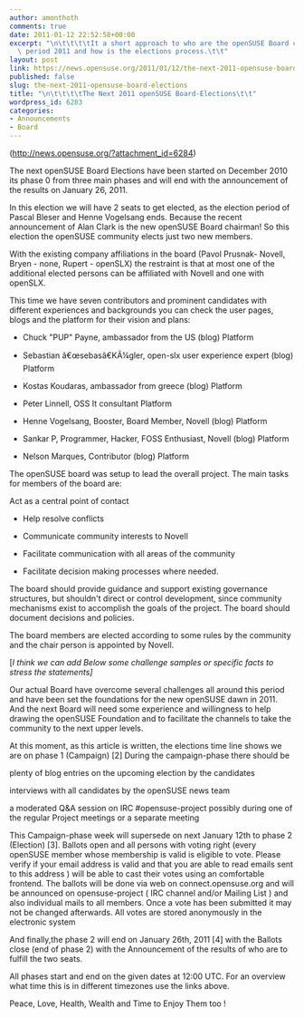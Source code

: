 ```yaml
---
author: amonthoth
comments: true
date: 2011-01-12 22:52:58+00:00
excerpt: "\n\t\t\t\tIt a short approach to who are the openSUSE Board candidates for\
  \ period 2011 and how is the elections process.\t\t"
layout: post
link: https://news.opensuse.org/2011/01/12/the-next-2011-opensuse-board-elections/
published: false
slug: the-next-2011-opensuse-board-elections
title: "\n\t\t\t\tThe Next 2011 openSUSE Board-Elections\t\t"
wordpress_id: 6283
categories:
- Announcements
- Board
---
```



(http://news.opensuse.org/?attachment_id=6284)

The next openSUSE Board Elections have been started on December 2010 its phase 0 from three main  phases and will end with the announcement of the results on January 26, 2011.

In this election we will have 2 seats to get elected, as the election period of Pascal Bleser and Henne Vogelsang ends. Because the recent announcement of Alan Clark is the new openSUSE Board chairman! So this election the openSUSE community elects just two new members.

With the existing company affiliations in the board (Pavol Prusnak- Novell, Bryen - none, Rupert - openSLX) the restraint is that at most one of the additional elected persons can be affiliated with Novell and one with openSLX.

This time we have seven contributors and prominent candidates with different experiences and backgrounds you can check the user pages, blogs and the platform for their vision and plans:



	
  * Chuck "PUP" Payne, ambassador from the US (blog)  Platform



	
  * Sebastian â€œsebasâ€KÃ¼gler, open-slx user experience expert (blog)  Platform



	
  * Kostas Koudaras, ambassador from greece (blog)  Platform



	
  * Peter Linnell, OSS It consultant  Platform



	
  * Henne Vogelsang, Booster, Board Member, Novell (blog)  Platform



	
  * Sankar P, Programmer, Hacker, FOSS Enthusiast, Novell (blog)  Platform



	
  * Nelson Marques, Contributor (blog)  Platform


The openSUSE board was setup to lead the overall project. The main tasks for members of the board are:

Act as a central point of contact

	
  * Help resolve conflicts



	
  * Communicate community interests to Novell



	
  * Facilitate communication with all areas of the community



	
  * Facilitate decision making processes where needed.


The board should provide guidance and support existing governance structures, but shouldn't direct or control development, since community mechanisms exist to accomplish the goals of the project. The board should document decisions and policies.

The board members are elected according to some rules by the community and the chair person is appointed by Novell.

[_I think we can add Below some challenge samples or specific facts to stress the statements]_

Our actual Board  have overcome several challenges all around this period and have been set the foundations for the new openSUSE dawn in 2011. And the next Board will need some experience and willingness to help drawing the openSUSE Foundation and to facilitate the channels to take the community to the next upper levels.

At this moment, as this article is written, the elections time line shows we are on phase 1 (Campaign) [2]  During the campaign-phase there should be

plenty of blog entries on the upcoming election by the candidates

interviews with all candidates by the openSUSE news team

a moderated Q&A session on IRC #opensuse-project possibly during one of the regular Project meetings or a separate meeting

This Campaign-phase week will supersede on next January 12th to phase 2 (Election) [3]. Ballots open and all persons with voting right (every openSUSE member whose membership is valid is eligible to vote. Please verify if your email address is valid and that you are able to read emails sent to this address )  will be able to cast their votes using an comfortable frontend. The ballots will be done via web on connect.opensuse.org and will be announced on opensuse-project ( IRC channel and/or Mailing List ) and also individual mails to all members. Once a vote has been submitted it may not be changed afterwards. All votes are stored anonymously in the electronic system

And finally,the phase 2 will end on January 26th, 2011 [4] with the Ballots close (end of phase 2) with the Announcement of the results of who are to fulfill the two seats.

All phases start and end on the given dates at 12:00 UTC. For an overview what time this is in different timezones use the links above.

Peace, Love, Health, Wealth and Time to Enjoy Them too !		

